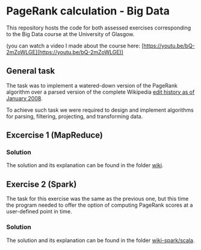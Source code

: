 
# PageRank calculation - Big Data  

This repository hosts the code for both assessed exercises corresponding to the Big Data course at the University of Glasgow.  

(you can watch a video I made about the course here: [https://youtu.be/bQ-2mZoWLGE](https://youtu.be/bQ-2mZoWLGE))

   
## General task
The task was to implement a watered-down version of the PageRank algorithm over a parsed version of the complete Wikipedia [edit history as of January 2008](http://snap.stanford.edu/data/wiki-meta.html).   

To achieve such task we were required to design and implement algorithms for parsing, filtering, projecting, and transforming data. 
 
## Excercise 1 (MapReduce)

### Solution    
The solution and its explanation can be found in the folder [wiki](wiki). 
 
## Exercise 2 (Spark)  

The task for this exercise was the same as the previous one, but this time the program needed to offer the option of computing PageRank scores at a user-defined point in time.

### Solution    
The solution and its explanation can be found in the folder [wiki-spark/scala](wiki-spark/scala).  
 

